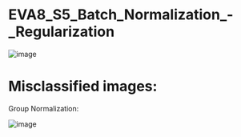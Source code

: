 # EVA8_S5_Batch_Normalization_-_Regularization

![image](https://user-images.githubusercontent.com/93775361/215488324-2688dc43-21aa-45e3-aa34-e65571d1028a.png)

# Misclassified images:
Group Normalization:

![image](https://user-images.githubusercontent.com/93775361/215663323-5953cddb-5a29-418b-a3c6-2c58943b8c18.png)

